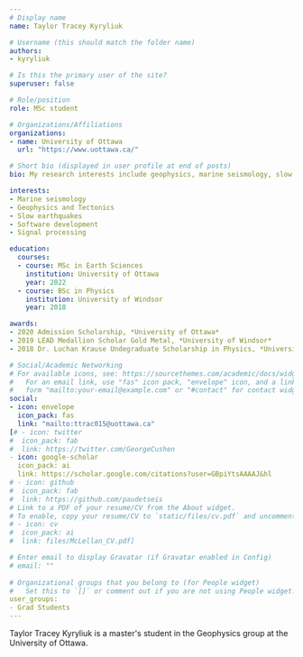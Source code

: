 ```yaml
---
# Display name
name: Taylor Tracey Kyryliuk

# Username (this should match the folder name)
authors:
- kyryliuk

# Is this the primary user of the site?
superuser: false

# Role/position
role: MSc student

# Organizations/Affiliations
organizations:
- name: University of Ottawa
  url: "https://www.uottawa.ca/"

# Short bio (displayed in user profile at end of posts)
bio: My research interests include geophysics, marine seismology, slow earthquakes, tectonics, signal processing and software development.

interests:
- Marine seismology
- Geophysics and Tectonics
- Slow earthquakes
- Software development
- Signal processing

education:
  courses:
  - course: MSc in Earth Sciences
    institution: University of Ottawa
    year: 2022
  - course: BSc in Physics
    institution: University of Windsor
    year: 2018

awards:
- 2020 Admission Scholarship, *University of Ottawa*
- 2019 LEAD Medallion Scholar Gold Metal, *University of Windsor*
- 2018 Dr. Luchan Krause Undegraduate Scholarship in Physics, *University of Windsor Physics Department*

# Social/Academic Networking
# For available icons, see: https://sourcethemes.com/academic/docs/widgets/#icons
#   For an email link, use "fas" icon pack, "envelope" icon, and a link in the
#   form "mailto:your-email@example.com" or "#contact" for contact widget.
social:
- icon: envelope
  icon_pack: fas
  link: "mailto:ttrac015@uottawa.ca"
[# - icon: twitter
#  icon_pack: fab
#  link: https://twitter.com/GeorgeCushen
- icon: google-scholar
  icon_pack: ai
  link: https://scholar.google.com/citations?user=GBpiYtsAAAAJ&hl
# - icon: github
#  icon_pack: fab
#  link: https://github.com/paudetseis
# Link to a PDF of your resume/CV from the About widget.
# To enable, copy your resume/CV to `static/files/cv.pdf` and uncomment the lines below.  
# - icon: cv
#  icon_pack: ai
#  link: files/McLellan_CV.pdf]

# Enter email to display Gravatar (if Gravatar enabled in Config)
# email: ""
  
# Organizational groups that you belong to (for People widget)
#   Set this to `[]` or comment out if you are not using People widget.  
user_groups:
- Grad Students
---
```


Taylor Tracey Kyryliuk is a master's student in the Geophysics group at the University of Ottawa.

